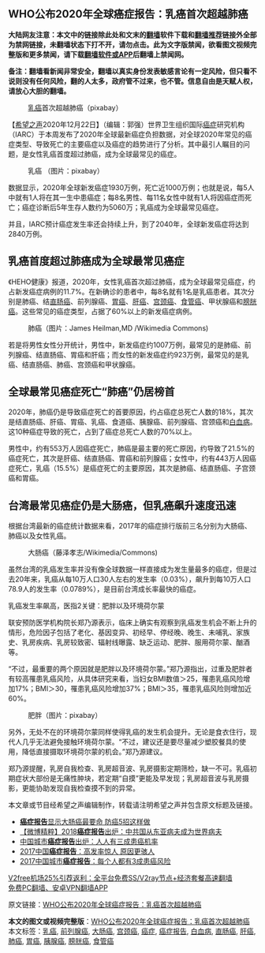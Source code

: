  <h2>WHO公布2020年全球癌症报告：乳癌首次超越肺癌</h2> <p class="notice"><b>大陆网友注意：本文中的链接除此处和文末的<a href="https://github.com/bannedbook/fanqiang" >翻墙</a>软件下载和<a href="https://github.com/killgcd/justmysocks/blob/master/README.md">翻墙推荐</a>链接外全部为禁网链接，未翻墙状态下打不开，请勿点击。此为文字版禁闻，欲看图文视频完整版和更多禁闻，请下载<a href="https://github.com/bannedbook/fanqiang">翻墙软件或APP</a>后翻墙上禁闻网。</p><p>备注：翻墙看新闻非常安全，翻墙以真实身份发表敏感言论有一定风险，但只看不说则没有任何风险，翻的人太多，政府管不过来，也不管。信息自由是天赋人权，请放心大胆的翻墙。</b></p>  <div class="entry"> <figure><figcaption><a href="https://www.bannedbook.org/bnews/tag/%e4%b9%b3%e7%99%8c/" class="st_tag internal_tag" rel="tag" title="标签 乳癌 下的日志">乳癌</a>首次超越肺癌（pixabay）</figcaption></figure> <p>【<span class='wp_keywordlink_affiliate'><a href="https://www.soundofhope.org" title="希望之声" target="_blank">希望之声</a></span>2020年12月22日】（编辑：郭强）世界卫生组织国际<a href="https://www.bannedbook.org/bnews/tag/%e7%99%8c%e7%97%87/" class="st_tag internal_tag" rel="tag" title="标签 癌症 下的日志">癌症</a>研究机构（IARC）于本周发布了2020年全球最新癌症负担数据，对全球2020年常见的癌症类型、导致死亡的主要癌症以及癌症的趋势进行了分析。其中最引人瞩目的问题，是女性乳癌首度超过肺癌，成为全球最常见的癌症。</p> <figure><figcaption>乳癌 （图片：pixabay）</figcaption></figure> <p>数据显示，2020年全球新发癌症1930万例，死亡近1000万例；也就是说，每5人中就有1人将在其一生中患癌症；每8名男性、每11名女性中就有1人将因癌症而死亡；癌症诊断后5年生存人数约为5060万；乳癌成为全球最常见癌症。</p> <p>并且，IARC预计癌症发生率还会持续上升，到了2040年，全球新发癌症将达到2840万例。</p> <h2>乳癌首度超过肺癌成为全球最常见癌症</h2> <p>《HEHO健康》报道，2020年，女性乳癌首次超过肺癌，成为全球最常见癌症，约占新发癌症病例的11.7%。在新确诊的患者中，每8名就有1名是乳癌患者。其次分别是肺癌、结<a href="https://www.bannedbook.org/bnews/tag/%E7%9B%B4%E8%82%A0%E7%99%8C/" class="st_tag internal_tag" rel="tag" title="标签 直肠癌 下的日志">直肠癌</a>、前列腺癌、<a href="https://www.bannedbook.org/bnews/tag/%E8%83%83%E7%99%8C/" class="st_tag internal_tag" rel="tag" title="标签 胃癌 下的日志">胃癌</a>、<a href="https://www.bannedbook.org/bnews/tag/%E8%82%9D%E7%99%8C/" class="st_tag internal_tag" rel="tag" title="标签 肝癌 下的日志">肝癌</a>、<a href="https://www.bannedbook.org/bnews/tag/%e5%ae%ab%e9%a2%88%e7%99%8c/" class="st_tag internal_tag" rel="tag" title="标签 宫颈癌 下的日志">宫颈癌</a>、<a href="https://www.bannedbook.org/bnews/tag/%e9%a3%9f%e7%ae%a1%e7%99%8c/" class="st_tag internal_tag" rel="tag" title="标签 食管癌 下的日志">食管癌</a>、甲状腺癌和<a href="https://www.bannedbook.org/bnews/tag/%e8%86%80%e8%83%b1%e7%99%8c/" class="st_tag internal_tag" rel="tag" title="标签 膀胱癌 下的日志">膀胱癌</a>。这些常见的癌症类型，占据了60%以上的新发癌症病例。</p>  <figure><figcaption>肺癌（图片：James Heilman,MD /Wikimedia Commons)</figcaption></figure> <p>若是将男性女性分开统计，男性中，新发癌症约1007万例，最常见的是肺癌、前列腺癌、结直肠癌、胃癌和肝癌；而女性的新发癌症约923万例，最常见的是乳癌、结直肠癌、肺癌、宫颈癌和甲状腺癌。</p> <h2>全球最常见癌症死亡“肺癌”仍居榜首</h2> <p>2020年，肺癌仍是导致癌症死亡的首要原因，约占癌症总死亡人数的18%，其次是结直肠癌、肝癌、胃癌、乳癌、食道癌、胰腺癌、前列腺癌、宫颈癌和<a href="https://www.bannedbook.org/bnews/tag/%E7%99%BD%E8%A1%80%E7%97%85/" class="st_tag internal_tag" rel="tag" title="标签 白血病 下的日志">白血病</a>。这10种癌症导致的死亡，占到了癌症总死亡人数的70%以上。</p> <p>男性中，约有553万人因癌症死亡，肺癌是最主要的死亡原因，约导致了21.5%的癌症死亡，其次是肝癌、结直肠癌、胃癌和前列腺癌；女性中，约有443万人因癌症死亡，乳癌（15.5%）是癌症死亡的主要原因，其次是肺癌、结直肠癌、子宫颈癌和胃癌。</p> <h2>台湾最常见癌症仍是大肠癌，但乳癌飙升速度迅速</h2> <p>根据台湾最新的癌症统计数据来看，2017年的癌症排行版前三名分别为大肠癌、肺癌以及女性乳癌。</p>  <figure><figcaption>大肠癌（藤泽孝志/Wikimedia/Commons)</figcaption></figure> <p>虽然台湾的乳癌发生率并没有像全球数据一样直接成为发生量最多的癌症，但是过去20年来，乳癌从每10万人口30人左右的发生率（0.03%），飙升到每10万人口78.9人的发生率（0.0789%），是目前台湾成长率最快的癌症。</p> <p>乳癌发生率飙高，医指2关键：肥胖以及环境荷尔蒙</p> <p>联安预防医学机构院长郑乃源表示，临床上确实有观察到乳癌发生机会不断上升的情形，危险因子包括了老化、基因变异、初经早、停经晚、晚生、未哺乳、家族史、乳房疾病、乳房较致密、辐射线曝露、缺乏运动、肥胖、服用荷尔蒙、酗酒等。</p> <p>“不过，最重要的两个原因就是肥胖以及环境荷尔蒙。”郑乃源指出，过重及肥胖者有较高罹患乳癌风险，从具体研究来看，当妇女BMI数值＞25，罹患乳癌风险增加17%；BMI＞30，罹患乳癌风险增加37%；BMI＞35，罹患乳癌风险则增加近60%。</p>  <figure><figcaption>肥胖（图片：pixabay）</figcaption></figure> <p>另外，无处不在的环境荷尔蒙同样使得乳癌的发生机会提升。无论是食衣住行，现代人几乎无法避免接触环境荷尔蒙。“不过，建议还是要尽量减少塑胶餐具的使用，降低直接摄取环境荷尔蒙的机会。”郑乃源建议。</p> <p>郑乃源提醒，乳房自我检查、乳房超音波、乳房摄影定期筛检，缺一不可。乳癌初期症状大部份是无痛性肿块，若定期“自摸”更能及早发现；乳房超音波与乳房摄影，更能协助发现自我检查摸不到的异常。</p> <p>本文章或节目经希望之声编辑制作，转载请注明希望之声并包含原文标题及链接。</p> <ul class='op-related-articles' title='相关阅读'> <li><a href='https://www.bannedbook.org/bnews/funmedia/20200207/1272507.html' target='_blank'><b>癌症报告</b>显示大肠癌最要命 防癌5招这样做</a></li> <li><a href='https://www.bannedbook.org/bnews/comments/20181220/1050201.html' target='_blank'>【微博精粹】2018<b>癌症报告</b>出炉：中共国从东亚病夫成为世界病夫</a></li> <li><a href='https://www.bannedbook.org/bnews/cbnews/20170408/742605.html' target='_blank'>中国城市<b>癌症报告</b>出炉：人人有三成患癌机率</a></li> <li><a href='https://www.bannedbook.org/bnews/cnnews/20170325/736041.html' target='_blank'>2017中国<b>癌症报告</b>：高发率惊人 原因更骇人</a></li> <li><a href='https://www.bannedbook.org/bnews/topimagenews/20170324/735370.html' target='_blank'>2017中国城市<b>癌症报告</b>：每个人都有3成患癌风险</a></li> </ul> <p class="texttj"> <a href="https://github.com/bannedbook/fanqiang/wiki/V2ray%E6%9C%BA%E5%9C%BA" target="_blank">V2free机场25%引荐返利：全平台免费SS/V2ray节点+经济套餐高速翻墙</a><br/> <a href="https://github.com/bannedbook/fanqiang/wiki/%E7%A6%81%E9%97%BB%E7%BD%91%E5%AE%89%E5%8D%93%E7%BF%BB%E5%A2%99%E6%96%B0%E9%97%BBAPP" target="_blank">免费PC翻墙、安卓VPN翻墙APP</a></p><p>原文链接：<a class="src_link"  href="https://www.soundofhope.org/post/455800" target="_blank">WHO公布2020年全球癌症报告：乳癌首次超越肺癌</a></p> <a name='sharetosocial'></a>       <div><b>本文的图文或视频完整版</b>：<a href='https://www.bannedbook.org/bnews/comments/20201222/1452838.html'>WHO公布2020年全球癌症报告：乳癌首次超越肺癌</a></div>  </div><!--END ENTRY--> <div class="postfooter"> <div>本文标签：<a href="https://www.bannedbook.org/bnews/tag/%e4%b9%b3%e7%99%8c/" rel="tag">乳癌</a>, <a href="https://www.bannedbook.org/bnews/tag/%E5%89%8D%E5%88%97%E8%85%BA%E7%99%8C/" rel="tag">前列腺癌</a>, <a href="https://www.bannedbook.org/bnews/tag/%E5%A4%A7%E8%82%A0%E7%99%8C/" rel="tag">大肠癌</a>, <a href="https://www.bannedbook.org/bnews/tag/%e5%ae%ab%e9%a2%88%e7%99%8c/" rel="tag">宫颈癌</a>, <a href="https://www.bannedbook.org/bnews/tag/%e7%99%8c%e7%97%87/" rel="tag">癌症</a>, <a href="https://www.bannedbook.org/bnews/tag/%E7%99%8C%E7%97%87%E6%8A%A5%E5%91%8A/" rel="tag">癌症报告</a>, <a href="https://www.bannedbook.org/bnews/tag/%E7%99%BD%E8%A1%80%E7%97%85/" rel="tag">白血病</a>, <a href="https://www.bannedbook.org/bnews/tag/%E7%9B%B4%E8%82%A0%E7%99%8C/" rel="tag">直肠癌</a>, <a href="https://www.bannedbook.org/bnews/tag/%E8%82%9D%E7%99%8C/" rel="tag">肝癌</a>, <a href="https://www.bannedbook.org/bnews/tag/%e8%82%ba%e7%99%8c/" rel="tag">肺癌</a>, <a href="https://www.bannedbook.org/bnews/tag/%E8%83%83%E7%99%8C/" rel="tag">胃癌</a>, <a href="https://www.bannedbook.org/bnews/tag/%e8%83%b0%e8%85%ba%e7%99%8c/" rel="tag">胰腺癌</a>, <a href="https://www.bannedbook.org/bnews/tag/%e8%86%80%e8%83%b1%e7%99%8c/" rel="tag">膀胱癌</a>, <a href="https://www.bannedbook.org/bnews/tag/%e9%a3%9f%e7%ae%a1%e7%99%8c/" rel="tag">食管癌</a></div>  </div><!--END POSTFOOTER--> 